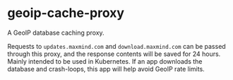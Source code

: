 # geoip-cache-proxy

A GeoIP database caching proxy.

Requests to `updates.maxmind.com` and `download.maxmind.com` can be passed through this proxy, and the response contents will be saved for 24 hours. Mainly intended to be used in Kubernetes. If an app downloads the database and crash-loops, this app will help avoid GeoIP rate limits.
